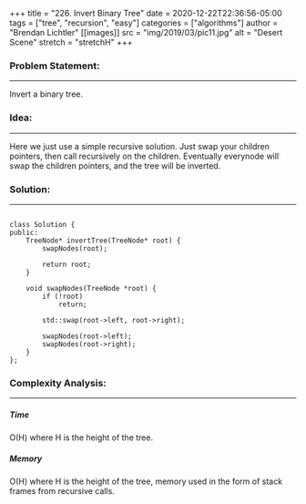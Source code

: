 +++
title = "226. Invert Binary Tree"
date = 2020-12-22T22:36:56-05:00
tags = ["tree", "recursion", "easy"]
categories = ["algorithms"]
author = "Brendan Lichtler"
[[images]]
  src = "img/2019/03/pic11.jpg"
  alt = "Desert Scene"
  stretch = "stretchH"
+++



<h3>Problem Statement:</h3>
<hr> 

Invert a binary tree.


<h3>Idea:</h3>
<hr>

Here we just use a simple recursive solution. Just swap your children pointers, then call recursively on the children. Eventually everynode will swap the children pointers, and the tree will be inverted. 

<h3>Solution:</h3>
<hr>

``` 

class Solution {
public:
    TreeNode* invertTree(TreeNode* root) {
        swapNodes(root);

        return root;
    }

    void swapNodes(TreeNode *root) {
        if (!root) 
            return;

        std::swap(root->left, root->right);

        swapNodes(root->left);
        swapNodes(root->right);
    }
};

```

<h3>Complexity Analysis:</h3>
<hr>

<h5><b>Time</b></h5>

O(H) where H is the height of the tree.

<h5><b>Memory</b></h5>

O(H) where H is the height of the tree, memory used in the form of stack frames from recursive calls.
